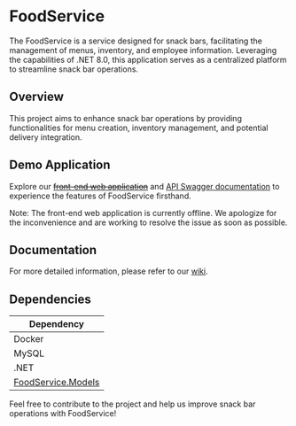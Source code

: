 # FoodService

The FoodService is a service designed for snack bars, facilitating the management of menus, inventory, and employee information. Leveraging the capabilities of .NET 8.0, this application serves as a centralized platform to streamline snack bar operations.

## Overview

This project aims to enhance snack bar operations by providing functionalities for menu creation, inventory management, and potential delivery integration. 

## Demo Application

Explore our ~~[front-end web application](https://foodservice-api.azurewebsites.net/)~~ and [API Swagger documentation](https://foodservice-api.azurewebsites.net/swagger/index.html) to experience the features of FoodService firsthand.

Note: The front-end web application is currently offline. We apologize for the inconvenience and are working to resolve the issue as soon as possible.

## Documentation

For more detailed information, please refer to our [wiki](https://foodservice.gitbook.io/foodservice/).

## Dependencies

| Dependency                                                                                                                    | 
|-------------------------------------------------------------------------------------------------------------------------------|
| Docker                                                                                                                        | 
| MySQL                                                                                                                         | 
| .NET                                                                                                                          | 
| [FoodService.Models](https://github.com/Org-FoodService/FoodService.Models/pkgs/nuget/FoodService.Models)         | 


Feel free to contribute to the project and help us improve snack bar operations with FoodService!
